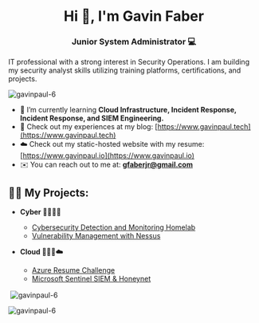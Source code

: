 <h1 align="center">Hi 👋, I'm Gavin Faber</h1>
<h3 align="center"> Junior System Administrator 💻</h3>

<p>IT professional with a strong interest in Security Operations. I am building my security analyst skills utilizing training platforms, certifications, and projects.</p>

<p align="left"> <img src="https://komarev.com/ghpvc/?username=gavinpaul-6&label=Profile%20views&color=0e75b6&style=flat" alt="gavinpaul-6" /> </p>

- 🧠 I’m currently learning **Cloud Infrastructure, Incident Response, Incident Response, and SIEM Engineering.**
- 📝 Check out my experiences at my blog: [https://www.gavinpaul.tech](https://www.gavinpaul.tech)
- ☁️ Check out my static-hosted website with my resume: [https://www.gavinpaul.io](https://www.gavinpaul.io)
- ✉️ You can reach out to me at: **gfaberjr@gmail.com**

<h2>👨‍💻 My Projects:</h2>

- <b>Cyber 👨🏽‍💻🔎</b>
  - [Cybersecurity Detection and Monitoring Homelab](https://github.com/gavinpaul-6/SOC-Lab)
  - [Vulnerability Management with Nessus](https://github.com/gavinpaul-6/Vulnerability-Management-using-Nessus)  

- <b>Cloud 👨🏽‍💻☁️</b>
  - [Azure Resume Challenge](https://github.com/gavinpaul-6/azure-resume)
  - [Microsoft Sentinel SIEM & Honeynet](https://github.com/gavinpaul-6/microsoft-sentinel-siem)


[twitter]: https://twitter.com/gavinpaul_6
[youtube]: https://www.youtube.com/c/gavinpaultech
[instagram]: https://www.instagram.com/gavinpaul_6/
[linkedin]: https://linkedin.com/in/gavin-faber




<p>&nbsp;<img align="center" src="https://github-readme-stats.vercel.app/api?username=gavinpaul-6&show_icons=true&locale=en" alt="gavinpaul-6" /></p>

<p><img align="center" src="https://github-readme-streak-stats.herokuapp.com/?user=gavinpaul-6&" alt="gavinpaul-6" /></p>
